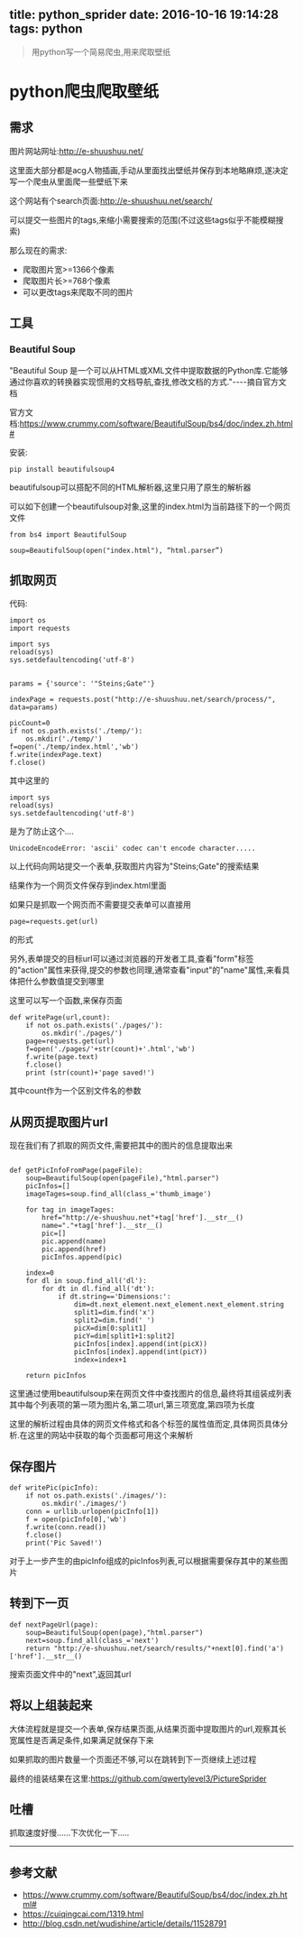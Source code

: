 title: python_sprider
date: 2016-10-16 19:14:28
tags: python
---
>用python写一个简易爬虫,用来爬取壁纸
<!--more-->

# python爬虫爬取壁纸

## 需求
图片网站网址:http://e-shuushuu.net/

这里面大部分都是acg人物插画,手动从里面找出壁纸并保存到本地略麻烦,遂决定写一个爬虫从里面爬一些壁纸下来

这个网站有个search页面:http://e-shuushuu.net/search/

可以提交一些图片的tags,来缩小需要搜索的范围(不过这些tags似乎不能模糊搜索)

那么现在的需求:
* 爬取图片宽>=1366个像素
* 爬取图片长>=768个像素
* 可以更改tags来爬取不同的图片

## 工具

### Beautiful Soup
"Beautiful Soup 是一个可以从HTML或XML文件中提取数据的Python库.它能够通过你喜欢的转换器实现惯用的文档导航,查找,修改文档的方式."----摘自官方文档

官方文档:https://www.crummy.com/software/BeautifulSoup/bs4/doc/index.zh.html#

安装:
```
pip install beautifulsoup4
```

beautifulsoup可以搭配不同的HTML解析器,这里只用了原生的解析器

可以如下创建一个beautifulsoup对象,这里的index.html为当前路径下的一个网页文件
```
from bs4 import BeautifulSoup

soup=BeautifulSoup(open("index.html"), “html.parser”)
```


## 抓取网页

代码:
```
import os
import requests

import sys
reload(sys)
sys.setdefaultencoding('utf-8')


params = {'source': '"Steins;Gate"'}

indexPage = requests.post("http://e-shuushuu.net/search/process/", data=params)

picCount=0
if not os.path.exists('./temp/'):
    os.mkdir('./temp/')
f=open('./temp/index.html','wb')
f.write(indexPage.text)
f.close()

```

其中这里的
```
import sys
reload(sys)
sys.setdefaultencoding('utf-8')
```
是为了防止这个....
```
UnicodeEncodeError: 'ascii' codec can't encode character.....
```

以上代码向网站提交一个表单,获取图片内容为"Steins;Gate"的搜索结果

结果作为一个网页文件保存到index.html里面

如果只是抓取一个网页而不需要提交表单可以直接用
```
page=requests.get(url)
```
的形式

另外,表单提交的目标url可以通过浏览器的开发者工具,查看"form"标签的"action"属性来获得,提交的参数也同理,通常查看"input"的"name"属性,来看具体把什么参数值提交到哪里

这里可以写一个函数,来保存页面
```
def writePage(url,count):
    if not os.path.exists('./pages/'):
        os.mkdir('./pages/')
    page=requests.get(url)
    f=open('./pages/'+str(count)+'.html','wb')
    f.write(page.text)
    f.close()
    print (str(count)+'page saved!')
```
其中count作为一个区别文件名的参数

## 从网页提取图片url

现在我们有了抓取的网页文件,需要把其中的图片的信息提取出来
```

def getPicInfoFromPage(pageFile):
    soup=BeautifulSoup(open(pageFile),"html.parser")
    picInfos=[]
    imageTages=soup.find_all(class_='thumb_image')

    for tag in imageTages:
        href="http://e-shuushuu.net"+tag['href'].__str__()
        name="."+tag['href'].__str__()
        pic=[]
        pic.append(name)
        pic.append(href)
        picInfos.append(pic)

    index=0
    for dl in soup.find_all('dl'):
        for dt in dl.find_all('dt'):
            if dt.string=='Dimensions:':
                dim=dt.next_element.next_element.next_element.string
                split1=dim.find('x')
                split2=dim.find(' ')
                picX=dim[0:split1]
                picY=dim[split1+1:split2]
                picInfos[index].append(int(picX))
                picInfos[index].append(int(picY))
                index=index+1

    return picInfos

```
这里通过使用beautifulsoup来在网页文件中查找图片的信息,最终将其组装成列表
其中每个列表项的第一项为图片名,第二项url,第三项宽度,第四项为长度

这里的解析过程由具体的网页文件格式和各个标签的属性值而定,具体网页具体分析.在这里的网站中获取的每个页面都可用这个来解析

## 保存图片
```
def writePic(picInfo):
    if not os.path.exists('./images/'):
        os.mkdir('./images/')
    conn = urllib.urlopen(picInfo[1])
    f = open(picInfo[0],'wb')
    f.write(conn.read())
    f.close()
    print('Pic Saved!')
```
对于上一步产生的由picInfo组成的picInfos列表,可以根据需要保存其中的某些图片


## 转到下一页
```
def nextPageUrl(page):
    soup=BeautifulSoup(open(page),"html.parser")
    next=soup.find_all(class_='next')
    return "http://e-shuushuu.net/search/results/"+next[0].find('a')['href'].__str__()
```
搜索页面文件中的"next",返回其url

## 将以上组装起来
大体流程就是提交一个表单,保存结果页面,从结果页面中提取图片的url,观察其长宽属性是否满足条件,如果满足就保存下来

如果抓取的图片数量一个页面还不够,可以在跳转到下一页继续上述过程

最终的组装结果在这里:https://github.com/qwertylevel3/PictureSprider



## 吐槽
抓取速度好慢......下次优化一下.....

***

## 参考文献

* https://www.crummy.com/software/BeautifulSoup/bs4/doc/index.zh.html#
* https://cuiqingcai.com/1319.html
* http://blog.csdn.net/wudishine/article/details/11528791
